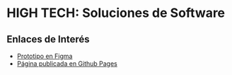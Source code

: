 # HIGH TECH: Soluciones de Software

## Enlaces de Interés

- [Prototipo en Figma]([https://www.figma.com/design/f6UWuSAYGUuprWvT0bvrLA/Portfolio-Grupal?node-id=0-1&node-type=canvas&t=SO0Gq6ZAWgbDzN23-0](https://www.figma.com/design/tXcx5GrkMImglwveD2YzEQ/GRUPO04-1erParcial?node-id=0-1&node-type=canvas&t=B2PN4Fv3TOjp4HSB-0))
- [Página publicada en Github Pages](https://dapereyra.github.io/servicios_profesionales-uva2/nosotros.html)
